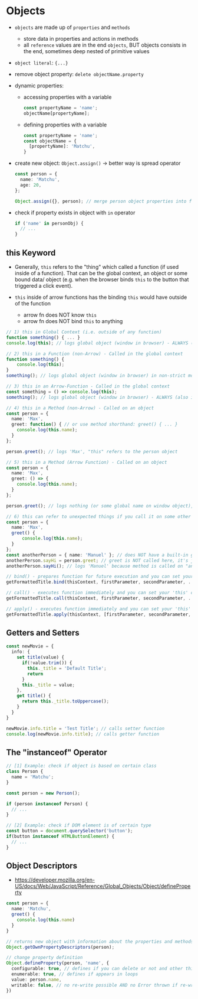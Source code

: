 # Objects

- `objects` are made up of `properties` and `methods`
  - store data in properties and actions in methods
  - all `reference` values are in the end `objects`, BUT objects consists in the end, sometimes deep nested of primitive values
- `object literal`: `{...}`
- remove object property: `delete objectName.property`
- dynamic properties:

  - accessing properties with a variable

    ```TypeScript
    const propertyName = 'name';
    objectName[propertyName];
    ```

  - defining properties with a variable

    ```TypeScript
    const propertyName = 'name';
    const objectName = {
      [propertyName]: 'Matchu',
    }
    ```

- create new object: `Object.assign()` -> better way is spread operator

  ```TypeScript
  const person = {
    name: 'Matchu',
    age: 20,
  };

  Object.assign({}, person); // merge person object properties into first argument
  ```

- check if property exists in object with `in` operator

  ```TypeScript
  if ('name' in personObj) {
    // ...
  }
  ```

## this Keyword

- Generally, `this` refers to the "thing" which called a function (if used inside of a function). That can be the global context, an object or some bound data/ object (e.g. when the browser binds `this` to the button that triggered a click event).

- `this` inside of arrow functions has the binding `this` would have outside of the function
  - arrow fn does NOT know `this`
  - arrow fn does NOT bind `this` to anything

```TypeScript
// 1) this in Global Context (i.e. outside of any function)
function something() { ... }
console.log(this); // logs global object (window in browser) - ALWAYS (also in strict mode)!

// 2) this in a Function (non-Arrow) - Called in the global context
function something() {
    console.log(this);
}
something(); // logs global object (window in browser) in non-strict mode, undefined in strict mode

// 3) this in an Arrow-Function - Called in the global context
const something = () => console.log(this);
something(); // logs global object (window in browser) - ALWAYS (also in strict mode)!

// 4) this in a Method (non-Arrow) - Called on an object
const person = {
  name: 'Max',
  greet: function() { // or use method shorthand: greet() { ... }
    console.log(this.name);
  }
};

person.greet(); // logs 'Max', "this" refers to the person object

// 5) this in a Method (Arrow Function) - Called on an object
const person = {
  name: 'Max',
  greet: () => {
    console.log(this.name);
  }
};

person.greet(); // logs nothing (or some global name on window object), "this" refers to global (window) object, even in strict mode

// 6) this can refer to unexpected things if you call it on some other object, e.g.:
const person = {
  name: 'Max',
  greet() {
      console.log(this.name);
  }
};
const anotherPerson = { name: 'Manuel' }; // does NOT have a built-in greet method!
anotherPerson.sayHi = person.greet; // greet is NOT called here, it's just assigned to a new property/ method on the "anotherPerson" object
anotherPerson.sayHi(); // logs 'Manuel' because method is called on "anotherPerson" object => "this" refers to the "thing" which called it
```

```TypeScript
// bind() - prepares function for future execution and you can set your 'this' context
getFormattedTitle.bind(thisContext, firstParameter, secondParameter, ...)

// call() - executes function immediately and you can set your 'this' context
getFormattedTitle.call(thisContext, firstParameter, secondParameter, ...)

// apply() - executes function immediately and you can set your 'this' context
getFormattedTitle.apply(thisContext, [firstParameter, secondParameter, ...])
```

## Getters and Setters

```TypeScript
const newMovie = {
  info: {
    set title(value) {
      if(!value.trim()) {
        this._title = 'Default Title';
        return
      }
      this._title = value;
    },
    get title() {
      return this._title.toUppercase();
    }
  }
}

newMovie.info.title = 'Test Title'; // calls setter function
console.log(newMovie.info.title); // calls getter function
```

## The "instanceof" Operator

```TypeScript
// [1] Example: check if object is based on certain class
class Person {
  name = 'Matchu';
}

const person = new Person();

if (person instanceof Person) {
  // ...
}

// [2] Example: check if DOM element is of certain type
const button = document.querySelector('button');
if(button instanceof HTMLButtonElement) {
  // ...
}
```

## Object Descriptors

- <https://developer.mozilla.org/en-US/docs/Web/JavaScript/Reference/Global_Objects/Object/defineProperty>

```TypeScript
const person = {
  name: 'Matchu',
  greet() {
    console.log(this.name)
  }
}

// returns new object with information about the properties and methods of a specific object: e.g. "configurable", "enumberable", "writable", "value"
Object.getOwnPropertyDescriptors(person);

// change property definition
Object.defineProperty(person, 'name', {
  configurable: true, // defines if you can delete or not and other things
  enumerable: true, // defines if appears in loops
  value: person.name,
  writable: false, // no re-write possible AND no Error thrown if re-write is tried
})
```
